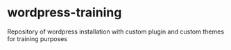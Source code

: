 # wordpress-training
Repository of wordpress installation with custom plugin and custom themes for training purposes
